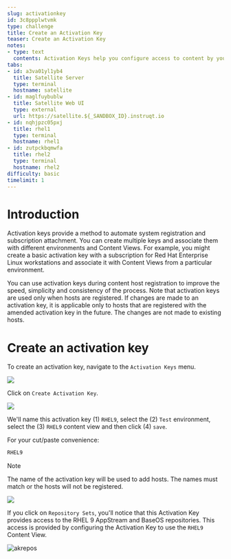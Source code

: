 ```yaml
---
slug: activationkey
id: 3c8ppplwtvmk
type: challenge
title: Create an Activation Key
teaser: Create an Activation Key
notes:
- type: text
  contents: Activation Keys help you configure access to content by your hosts.
tabs:
- id: a3va01yl1yb4
  title: Satellite Server
  type: terminal
  hostname: satellite
- id: maglfuybublw
  title: Satellite Web UI
  type: external
  url: https://satellite.${_SANDBOX_ID}.instruqt.io
- id: nqhjpzc05pxj
  title: rhel1
  type: terminal
  hostname: rhel1
- id: zutpckbqmwfa
  title: rhel2
  type: terminal
  hostname: rhel2
difficulty: basic
timelimit: 1
---
```

Introduction
===
Activation keys provide a method to automate system registration and subscription attachment. You can create multiple keys and associate them with different environments and Content Views. For example, you might create a basic activation key with a subscription for Red Hat Enterprise Linux workstations and associate it with Content Views from a particular environment.

You can use activation keys during content host registration to improve the speed, simplicity and consistency of the process. Note that activation keys are used only when hosts are registered. If changes are made to an activation key, it is applicable only to hosts that are registered with the amended activation key in the future. The changes are not made to existing hosts.

Create an activation key
===
To create an activation key, navigate to the `Activation Keys` menu.

![](../assets/akmenu.png)

Click on `Create Activation Key`.

![](../assets/createak.png)

We'll name this activation key (1) `RHEL9`, select the (2) `Test` environment, select the (3) `RHEL9` content view and then click (4) `save`.

For your cut/paste convenience:

```bash
RHEL9
```
> [!NOTE]
> The name of the activation key will be used to add hosts. The names must match or the hosts will not be registered.

![](../assets/akcreation.png)

If you click on `Repository Sets`, you'll notice that this Activation Key provides access to the RHEL 9 AppStream and BaseOS repositories. This access is provided by configuring the Activation Key to use the `RHEL9` Content View.

![akrepos](../assets/akrepos.png)
